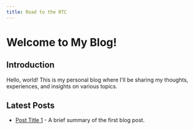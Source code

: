 ```yaml
---
title: Road to the RTC
---
```


# Welcome to My Blog!

## Introduction

Hello, world! This is my personal blog where I'll be sharing my thoughts, experiences, and insights on various topics.

## Latest Posts

- [Post Title 1](/posts) - A brief summary of the first blog post.
